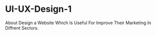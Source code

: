 # UI-UX-Design-1
About Design a Website Which Is Useful For Improve Their Marketing In Diffrent Sectors.
